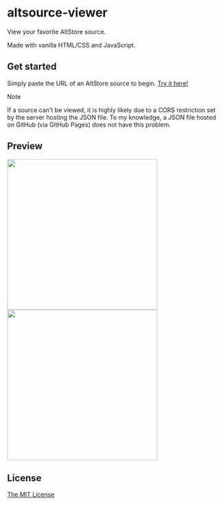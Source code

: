 # altsource-viewer

View your favorite AltStore source. 

Made with vanilla HTML/CSS and JavaScript.

## Get started
Simply paste the URL of an AltStore source to begin. [Try it here!](https://therealfoxster.github.io/altsource-viewer/)

> [!NOTE]
> If a source can't be viewed, it is highly likely due to a CORS restriction set by the server hosting the JSON file. To my knowledge, a JSON file hosted on GitHub (via GitHub Pages) does not have this problem.

## Preview
<img src="https://github.com/therealFoxster/altsource-viewer/assets/77606385/2fa75e94-e999-4f94-8d30-58706edd9c0a" width="350"><img src="https://github.com/therealFoxster/altsource-viewer/assets/77606385/63a7ec3d-c23c-4d86-8f51-f118a7c8a3bb" width="350">


## License
[The MIT License](https://github.com/therealFoxster/altsource-viewer/blob/master/LICENSE.md)
